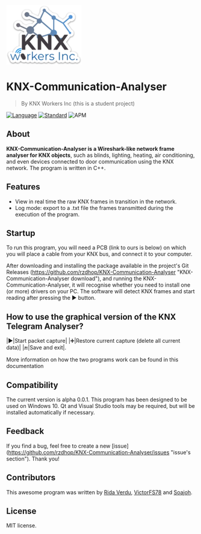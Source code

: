 ![KNX-CA Windows Logo](https://raw.githubusercontent.com/rzdhop/KNX-Communication-Analyser/gh-pages/assets/logo.png)

# KNX-Communication-Analyser

> By KNX Workers Inc (this is a student project)

[![Language](https://img.shields.io/badge/language-C++-blue.svg)](https://isocpp.org/)
[![Standard](https://img.shields.io/badge/C%2B%2B-11-blue.svg)](https://en.wikipedia.org/wiki/C%2B%2B#Standardization)
![APM](https://img.shields.io/apm/l/vim-mode)

## About

**KNX-Communication-Analyser is a Wireshark-like network frame analyser for KNX objects**, such as blinds, lighting, heating, air conditioning, and even devices connected to door communication using the KNX network. The program is written in C++.

## Features

* View in real time the raw KNX frames in transition in the network.
* Log mode: export to a .txt file the frames transmitted during the execution of the program.

## Startup

To run this program, you will need a PCB (link to ours is below) on which you will place a cable from your KNX bus, and connect it to your computer.  
  
After downloading and installing the package available in the project's Git Releases (<https://github.com/rzdhop/KNX-Communication-Analyser> "KNX-Communication-Analyser download"), and running the KNX-Communication-Analyser, it will recognise whether you need to install one (or more) drivers on your PC.
The software will detect KNX frames and start reading after pressing the ▶️ button.

## How to use the graphical version of the KNX Telegram Analyser?

|▶️|Start packet capture|
|➕|Restore current capture (delete all current data)|
|🔚|Save and exit|.

More information on how the two programs work can be found in this documentation

## Compatibility

The current version is alpha 0.0.1.
This program has been designed to be used on Windows 10. Qt and Visual Studio tools may be required, but will be installed automatically if necessary.

## Feedback

If you find a bug, feel free to create a new [issue] (<https://github.com/rzdhop/KNX-Communication-Analyser/issues> "issue's section"). Thank you!

## Contributors

This awesome program was written by [Rida Verdu](https://github.com/rzdhop "Rida Verdu GitHub profile"), [VictorFS78](https://github.com/VictorFS78 "VictorFS78 GitHub profile") and [Soajoh](https://github.com/Soajoh "Soajoh GitHub profile").

## License

MIT license.


